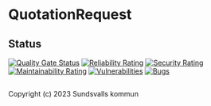# QuotationRequest

## Status
[![Quality Gate Status](https://sonarcloud.io/api/project_badges/measure?project=Sundsvallskommun_api-service-quotation-request&metric=alert_status)](https://sonarcloud.io/summary/overall?id=Sundsvallskommun_api-service-quotation-request)
[![Reliability Rating](https://sonarcloud.io/api/project_badges/measure?project=Sundsvallskommun_api-service-quotation-request&metric=reliability_rating)](https://sonarcloud.io/summary/overall?id=Sundsvallskommun_api-service-quotation-request)
[![Security Rating](https://sonarcloud.io/api/project_badges/measure?project=Sundsvallskommun_api-service-quotation-request&metric=security_rating)](https://sonarcloud.io/summary/overall?id=Sundsvallskommun_api-service-quotation-request)
[![Maintainability Rating](https://sonarcloud.io/api/project_badges/measure?project=Sundsvallskommun_api-service-quotation-request&metric=sqale_rating)](https://sonarcloud.io/summary/overall?id=Sundsvallskommun_api-service-quotation-request)
[![Vulnerabilities](https://sonarcloud.io/api/project_badges/measure?project=Sundsvallskommun_api-service-quotation-request&metric=vulnerabilities)](https://sonarcloud.io/summary/overall?id=Sundsvallskommun_api-service-quotation-request)
[![Bugs](https://sonarcloud.io/api/project_badges/measure?project=Sundsvallskommun_api-service-quotation-request&metric=bugs)](https://sonarcloud.io/summary/overall?id=Sundsvallskommun_api-service-quotation-request)

## 
Copyright (c) 2023 Sundsvalls kommun
